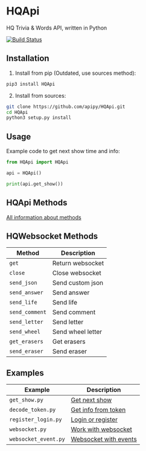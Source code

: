 # HQApi
HQ Trivia & Words API, written in Python 

[![Build Status](https://travis-ci.org/apipy/HQApi.svg?branch=master)](https://travis-ci.org/katant/HQApi)

## Installation
1. Install from pip (Outdated, use sources method):
```bash
pip3 install HQApi
```

2. Install from sources:
```bash
git clone https://github.com/apipy/HQApi.git
cd HQApi
python3 setup.py install
```

## Usage
Example code to get next show time and info:
```python
from HQApi import HQApi

api = HQApi()

print(api.get_show())
```

## HQApi Methods
[All information about methods](https://github.com/katant/HQApi/blob/master/HQApi.md) 

## HQWebsocket Methods
| Method             | Description        |
|--------------------|--------------------|
| `get`              | Return websocket   |
| `close`            | Close websocket    |
| `send_json`        | Send custom json   |
| `send_answer`      | Send answer        |
| `send_life`        | Send life          |
| `send_comment`     | Send comment       |
| `send_letter`      | Send letter        |
| `send_wheel`       | Send wheel letter  |
| `get_erasers`      | Get erasers        |
| `send_eraser`      | Send eraser        |

## Examples
| Example             | Description                                                                                        |
|---------------------|----------------------------------------------------------------------------------------------------|
| `get_show.py`       | [Get next show](https://github.com/katant/HQApi/blob/master/examples/get_show.py)                  |
| `decode_token.py`   | [Get info from token](https://github.com/katant/HQApi/blob/master/examples/decode_token.py)        |
| `register_login.py` | [Login or register](https://github.com/katant/HQApi/blob/master/examples/register_login.py)        |
| `websocket.py`      | [Work with websocket](https://github.com/katant/HQApi/blob/master/examples/websocket.py)           |
| `websocket_event.py`| [Websocket with events](https://github.com/katant/HQApi/blob/master/examples/websocket_event.py)   |
